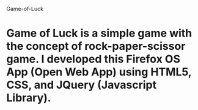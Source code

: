 Game-of-Luck

Game of Luck is a simple game with the concept of rock-paper-scissor game.
I developed this Firefox OS App (Open Web App) using HTML5, CSS, and JQuery (Javascript Library). 
============
